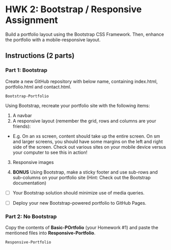# HWK 2: Bootstrap / Responsive Assignment

Build a portfolio layout using the Bootstrap CSS Framework.  Then, enhance the portfolio with a mobile-responsive layout.

## Instructions (2 parts)

### Part 1: Bootstrap
Create a new GitHub repository with below name, containing index.html, portfolio.html and contact.html.

```
Bootstrap-Portfolio
```
Using Bootstrap, recreate your portfolio site with the following items:

1. A navbar
2. A responsive layout (remember the grid, rows and columns are your friends):

  * E.g. On an xs screen, content should take up the entire screen. On sm and larger screens, you should have some margins on      the left and right side of the screen. Check out various sites on your mobile device versus your computer to see this in      action!

3. Responsive images

4. **BONUS** Using Bootstrap, make a sticky footer and use sub-rows and sub-columns on your portfolio site (Hint: Check out the Bootstrap documentation)

- [ ] Your Bootstrap solution should minimize use of media queries.
- [ ] Deploy your new Bootstrap-powered portfolio to GitHub Pages.


### Part 2: No Bootstrap
Copy the contents of **Basic-POrtfolio** (your Homework #1) and paste the mentioned files into **Responsive-Portfolio**.

```
Responsive-Portfolio
```
